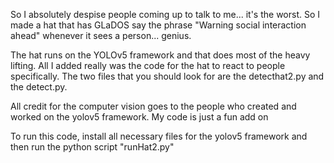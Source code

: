 So I absolutely despise people coming up to talk to me... it's the worst. So I made a hat that has GLaDOS say the phrase "Warning social interaction ahead" whenever it sees a person... genius. 



The hat runs on the YOLOv5 framework and that does most of the heavy lifting. All I added really was the code for the hat to react to people specifically. The two files that you should look for are the detecthat2.py and the detect.py.


All credit for the computer vision goes to the people who created and worked on the yolov5 framework. My code is just a fun add on


To run this code, install all necessary files for the yolov5 framework and then run the python script "runHat2.py"
